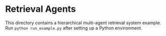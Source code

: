 # Retrieval Agents

This directory contains a hierarchical multi-agent retrieval system example.
Run `python run_example.py` after setting up a Python environment.
